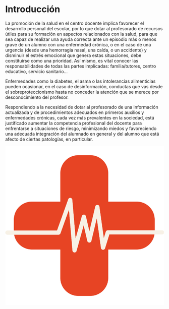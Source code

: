 # Introducción

La promoción de la salud en el centro docente implica favorecer el desarrollo personal del escolar, por lo que dotar al profesorado de recursos útiles para su formación en aspectos relacionados con la salud, para que sea capaz de realizar una ayuda correcta ante un episodio más o menos grave de un alumno con una enfermedad crónica, o en el caso de una urgencia \(desde una hemorragia nasal, una caída, o un accidente\) y disminuir el estrés emocional que genera estas situaciones, debe constituirse como una prioridad. Así mismo, es vital conocer las responsabilidades de todas las partes implicadas: familia/tutores, centro educativo, servicio sanitario…

Enfermedades como la diabetes, el asma o las intolerancias alimenticias pueden ocasionar, en el caso de desinformación, conductas que vas desde el sobreproteccionismo hasta no conceder la atención que se merece por desconocimiento del profesor.



Respondiendo a la necesidad de dotar al profesorado de una información actualizada y de procedimientos adecuados en primeros auxilios y enfermedades crónicas, cada vez más prevalentes en la sociedad, está justificado aumentar la competencia profesional del docente para enfrentarse a situaciones de riesgo, minimizando miedos y favoreciendo una adecuada integración del alumnado en general y del alumno que está afecto de ciertas patologías, en particular.

![](img/hospital.svg)

